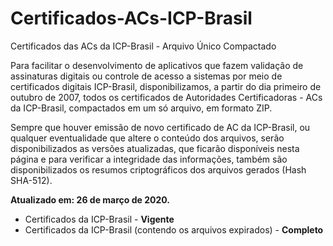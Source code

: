 # Certificados-ACs-ICP-Brasil
Certificados das ACs da ICP-Brasil - Arquivo Único Compactado


Para facilitar o desenvolvimento de aplicativos que fazem validação de assinaturas digitais ou controle de acesso a sistemas por meio de certificados digitais ICP-Brasil, disponibilizamos, a partir do dia primeiro de outubro de 2007, todos os certificados de Autoridades Certificadoras - ACs da ICP-Brasil, compactados em um só arquivo, em formato ZIP.

Sempre que houver emissão de novo certificado de AC da ICP-Brasil, ou qualquer eventualidade que altere o conteúdo dos arquivos, serão disponibilizados as versões atualizadas, que ficarão disponíveis nesta página e para verificar a integridade das informações, também são disponibilizados os resumos criptográficos dos arquivos gerados (Hash SHA-512).

**Atualizado em: 26 de março de 2020.**


- Certificados da ICP-Brasil - **Vigente**
- Certificados da ICP-Brasil (contendo os arquivos expirados) - **Completo**
